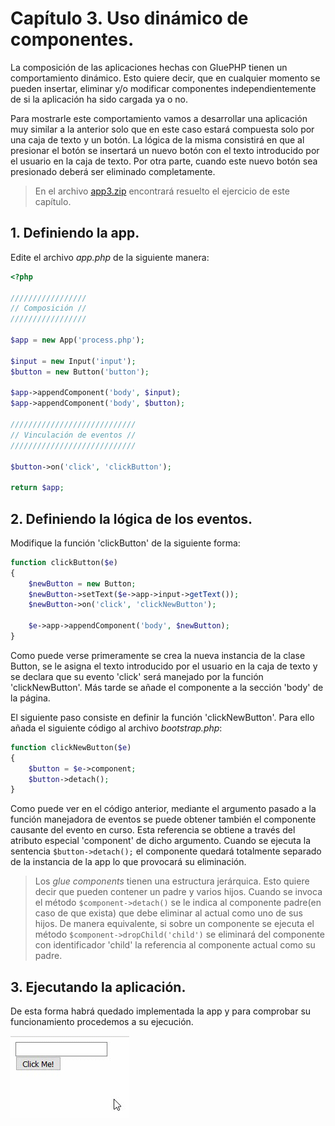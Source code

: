 # Capítulo 3. Uso dinámico de componentes. #

La composición de las aplicaciones hechas con GluePHP tienen un comportamiento dinámico. Esto quiere decir, que en cualquier momento se pueden insertar, eliminar y/o modificar componentes independientemente de si la aplicación ha sido cargada ya o no.

Para mostrarle este comportamiento vamos a desarrollar una aplicación muy similar a la anterior solo que en este caso estará compuesta solo por una caja de texto y un botón. La lógica de la misma consistirá en que al presionar el botón se insertará un nuevo botón con el texto introducido por el usuario en la caja de texto. Por otra parte, cuando este nuevo botón sea presionado deberá ser eliminado completamente.

>En el archivo [app3.zip](https://github.com/GlueApps/GluePHPDocs/raw/0.1a/doc/res/Cap3/app3.zip) encontrará resuelto el ejercicio de este capítulo.

## 1. Definiendo la app. ##

Edite el archivo *app.php* de la siguiente manera:

```php
<?php

/////////////////
// Composición //
/////////////////

$app = new App('process.php');

$input = new Input('input');
$button = new Button('button');

$app->appendComponent('body', $input);
$app->appendComponent('body', $button);

////////////////////////////
// Vinculación de eventos //
////////////////////////////

$button->on('click', 'clickButton');

return $app;

```

## 2. Definiendo la lógica de los eventos. ##

Modifique la función 'clickButton' de la siguiente forma:

```php
function clickButton($e)
{
    $newButton = new Button;
    $newButton->setText($e->app->input->getText());
    $newButton->on('click', 'clickNewButton');

    $e->app->appendComponent('body', $newButton);
}
```

Como puede verse primeramente se crea la nueva instancia de la clase Button, se le asigna el texto introducido por el usuario en la caja de texto y se declara que su evento 'click' será manejado por la función 'clickNewButton'. Más tarde se añade el componente a la sección 'body' de la página.

El siguiente paso consiste en definir la función 'clickNewButton'. Para ello añada el siguiente código al archivo *bootstrap.php*:

```php
function clickNewButton($e)
{
    $button = $e->component;
    $button->detach();
}
```

Como puede ver en el código anterior, mediante el argumento pasado a la función manejadora de eventos se puede obtener también el componente causante del evento en curso. Esta referencia se obtiene a través del atributo especial 'component' de dicho argumento. Cuando se ejecuta la sentencia `$button->detach();` el componente quedará totalmente separado de la instancia de la app lo que provocará su eliminación.

>Los *glue components* tienen una estructura jerárquica. Esto quiere decir que pueden contener un padre y varios hijos. Cuando se invoca el método `$component->detach()` se le indica al componente padre(en caso de que exista) que debe eliminar al actual como uno de sus hijos. De manera equivalente, si sobre un componente se ejecuta el método `$component->dropChild('child')` se eliminará del componente con identificador 'child' la referencia al componente actual como su padre.

## 3. Ejecutando la aplicación. ##

De esta forma habrá quedado implementada la app y para comprobar su funcionamiento procedemos a su ejecución.

![](res/Cap3/1.gif)

